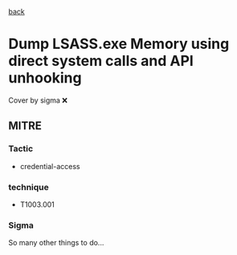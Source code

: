 [back](../index.md)
# Dump LSASS.exe Memory using direct system calls and API unhooking
Cover by sigma :x: 

## MITRE
### Tactic
  - credential-access

### technique
  - T1003.001

### Sigma

 So many other things to do...